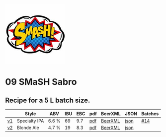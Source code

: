 ![logo](./09_SMaSH_Sabro.jpeg)

# 09 SMaSH Sabro

## Recipe for a 5 L batch size.

|    | Style | ABV | IBU | EBC | pdf | BeerXML | JSON | Batches |
|----|-------|-----|-----|-----|-----|---------|------|---------|
| [v1](./09_SMaSH_Sabro_recipe.md) | Specialty IPA | 6.6 % | 69 | 9.7 | [pdf](./09_SMaSH_Sabro.pdf) | [BeerXML](./09_SMaSH_Sabro.xml) | [json](./09_SMaSH_Sabro.json) | [#14](../../batches/batch_14/README.md) |
| [v2](./09_SMaSH_Sabro_v2_recipe.md) | Blonde Ale | 4.7 % | 19 | 8.3 | [pdf](./09_SMaSH_Sabro_v2.pdf) | [BeerXML](./09_SMaSH_Sabro_v2.xml) | [json](./09_SMaSH_Sabro_v2.json) |  |
